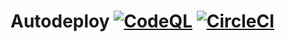 # Autodeploy [![CodeQL](https://github.com/rayotoo/Autodeploy/actions/workflows/codeql.yml/badge.svg)](https://github.com/rayotoo/Autodeploy/actions/workflows/codeql.yml) [![CircleCI](https://dl.circleci.com/status-badge/img/gh/rayotoo/Autodeploy/tree/dev-branch.svg?style=shield)](https://dl.circleci.com/status-badge/redirect/gh/rayotoo/Autodeploy/tree/dev-branch)
